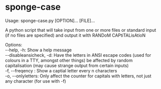 # sponge-case

Usage: sponge-case.py [OPTION]... [FILE]...

A python script that will take input from one or more files or standard input (if no files are specified) and output it wIth RANDoM CAPtiTALisAtioN

Options:\
    --help, -h:                     Show a help message\
    --disableansicheck, -d:      	Have the letters in ANSI escape codes (used for colours in a TTY, amongst other things) be affected by random capitalisation (may cause strange output from certain inputs)\
    -f, --freqency <n>:             Show a captial letter every n characters\
    -o, --onlyletters:              Only affect the counter for capitals with letters, not just any character (for use with -f)
